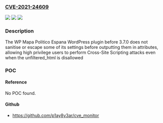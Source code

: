 ### [CVE-2021-24609](https://cve.mitre.org/cgi-bin/cvename.cgi?name=CVE-2021-24609)
![](https://img.shields.io/static/v1?label=Product&message=WP%20Mapa%20Politico%20Espa%C3%B1a&color=blue)
![](https://img.shields.io/static/v1?label=Version&message=3.7.0%3C%203.7.0%20&color=brighgreen)
![](https://img.shields.io/static/v1?label=Vulnerability&message=CWE-79%20Cross-site%20Scripting%20(XSS)&color=brighgreen)

### Description

The WP Mapa Politico Espana WordPress plugin before 3.7.0 does not sanitise or escape some of its settings before outputting them in attributes, allowing high privilege users to perform Cross-Site Scripting attacks even when the unfiltered_html is disallowed

### POC

#### Reference
No POC found.

#### Github
- https://github.com/p1ay8y3ar/cve_monitor


